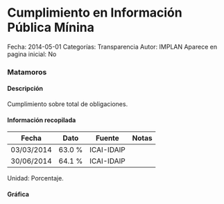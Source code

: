 Cumplimiento en Información Pública Mínina
=====

Fecha: 2014-05-01
Categorías: Transparencia
Autor: IMPLAN
Aparece en pagina inicial: No

### Matamoros

#### Descripción

Cumplimiento sobre total de obligaciones.

<!-- break -->

#### Información recopilada

<table class="table table-hover table-bordered matriz">
  <thead>
    <tr><th>Fecha</th><th>Dato</th><th>Fuente</th><th>Notas</th></tr>
  </thead>
  <tbody>
    <tr><td class="centrado">03/03/2014</td><td class="derecha">63.0 %</td><td>ICAI-IDAIP</td><td></td></tr>
    <tr><td class="centrado">30/06/2014</td><td class="derecha">64.1 %</td><td>ICAI-IDAIP</td><td></td></tr>
  </tbody>
</table>

Unidad: Porcentaje.

#### Gráfica

<div id="graficaDatos" class="grafica"></div>
<script>
  // Gráfica
  if (typeof vargraficaDatos === 'undefined') {
    vargraficaDatos = Morris.Line({
      element: 'graficaDatos',
      data: [{ fecha: '2014-03-03', dato: 63.0000 },{ fecha: '2014-06-30', dato: 64.1000 }],
      xkey: 'fecha',
      ykeys: ['dato'],
      labels: ['Dato'],
      lineColors: ['#FF5B02'],
      xLabelFormat: function(d) { return d.getDate()+'/'+(d.getMonth()+1)+'/'+d.getFullYear(); },
      dateFormat: function(ts) { var d = new Date(ts); return d.getDate() + '/' + (d.getMonth() + 1) + '/' + d.getFullYear(); }
    });
  }
</script>
